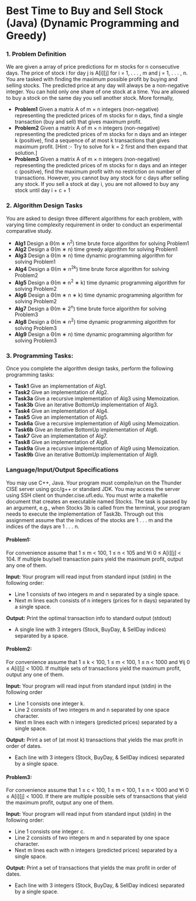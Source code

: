 # Best Time to Buy and Sell Stock (Java) (Dynamic Programming and Greedy)

### 1. Problem Definition

We are given a array of price predictions for m stocks for n consecutive days. The price of stock
i for day j is A[i][j] for i = 1, . . . , m and j = 1, . . . , n. You are tasked with finding the maximum
possible profit by buying and selling stocks. The predicted price at any day will always be a
non-negative integer. You can hold only one share of one stock at a time. You are allowed to
buy a stock on the same day you sell another stock. More formally,
- **Problem1** Given a matrix A of m × n integers (non-negative) representing the predicted prices of m
stocks for n days, find a single transaction (buy and sell) that gives maximum profit.
- **Problem2** Given a matrix A of m × n integers (non-negative) representing the predicted prices of m
stocks for n days and an integer k (positive), find a sequence of at most k transactions
that gives maximum profit. [Hint :- Try to solve for k = 2 first and then expand that
solution.]
- **Problem3** Given a matrix A of m × n integers (non-negative) representing the predicted prices of m
stocks for n days and an integer c (positive), find the maximum profit with no restriction
on number of transactions. However, you cannot buy any stock for c days after selling any
stock. If you sell a stock at day i, you are not allowed to buy any stock until day i + c + 1

### 2. Algorithm Design Tasks

You are asked to design three different algorithms for each problem, with varying time complexity requirement in order to conduct an experimental comparative study.
- **Alg1** Design a Θ(m ∗ n<sup>2</sup>) time brute force algorithm for solving Problem1
- **Alg2** Design a Θ(m ∗ n) time greedy algorithm for solving Problem1
- **Alg3** Design a Θ(m ∗ n) time dynamic programming algorithm for solving Problem1
- **Alg4** Design a Θ(m ∗ n<sup>2k</sup>) time brute force algorithm for solving Problem2
- **Alg5** Design a Θ(m ∗ n<sup>2</sup> ∗ k) time dynamic programming algorithm for solving Problem2
- **Alg6** Design a Θ(m ∗ n ∗ k) time dynamic programming algorithm for solving Problem2
- **Alg7** Design a Θ(m ∗ 2<sup>n</sup>) time brute force algorithm for solving Problem3
- **Alg8** Design a Θ(m ∗ n<sup>2</sup>) time dynamic programming algorithm for solving Problem3
- **Alg9** Design a Θ(m ∗ n) time dynamic programming algorithm for solving Problem3

### 3. Programming Tasks:

Once you complete the algorithm design tasks, perform the following programming tasks:
- **Task1** Give an implementation of Alg1.
- **Task2** Give an implementation of Alg2.
- **Task3a** Give a recursive implementation of Alg3 using Memoization.
- **Task3b** Give an iterative BottomUp implementation of Alg3.
- **Task4** Give an implementation of Alg4.
- **Task5** Give an implementation of Alg5.
- **Task6a** Give a recursive implementation of Alg6 using Memoization.
- **Task6b** Give an iterative BottomUp implementation of Alg6.
- **Task7** Give an implementation of Alg7.
- **Task8** Give an implementation of Alg8.
- **Task9a** Give a recursive implementation of Alg9 using Memoization.
- **Task9b** Give an iterative BottomUp implementation of Alg9.

### Language/Input/Output Specifications

You may use C++, Java. Your program must compile/run on the Thunder CISE server using
gcc/g++ or standard JDK. You may access the server using SSH client on thunder.cise.ufl.edu.
You must write a makefile document that creates an executable named Stocks. The task is
passed by an argument, e.g., when Stocks 3b is called from the terminal, your program needs
to execute the implementation of Task3b. Through out this assignment assume that the indices
of the stocks are 1 . . . m and the indices of the days are 1 . . . n.

#### **Problem1:**
For convenience assume that 1 ≤ m < 100, 1 ≤ n < 105 and ∀i 0 ≤ A[i][j] < 104.
If multiple buy/sell transaction pairs yield the maximum profit, output any one of them.

**Input:** Your program will read input from standard input (stdin) in the following order:
- Line 1 consists of two integers m and n separated by a single space.
- Next m lines each consists of n integers (prices for n days) separated by a single space.

**Output:** Print the optimal transaction info to standard output (stdout)
- A single line with 3 integers (Stock, BuyDay, & SellDay indices) separated by a space.

#### **Problem2:**
For convenience assume that 1 ≤ k < 100, 1 ≤ m < 100, 1 ≤ n < 1000 and
∀ij 0 ≤ A[i][j] < 1000. If multiple sets of transactions yield the maximum profit, output any
one of them.

**Input:** Your program will read input from standard input (stdin) in the following order
- Line 1 consists one integer k.
- Line 2 consists of two integers m and n separated by one space character.
- Next m lines each with n integers (predicted prices) separated by a single space.

**Output:** Print a set of (at most k) transactions that yields the max profit in order of dates.
- Each line with 3 integers (Stock, BuyDay, & SellDay indices) separated by a single space.

#### **Problem3:**
For convenience assume that 1 ≤ c < 100, 1 ≤ m < 100, 1 ≤ n < 1000 and ∀i 0 ≤ A[i][j] <
1000. If there are multiple possible sets of transactions that yield the maximum profit, output
any one of them.

**Input:** Your program will read input from standard input (stdin) in the following order:
- Line 1 consists one integer c.
- Line 2 consists of two integers m and n separated by one space character.
- Next m lines each with n integers (predicted prices) separated by a single space.

**Output:** Print a set of transactions that yields the max profit in order of dates.
- Each line with 3 integers (Stock, BuyDay, & SellDay indices) separated by a single space.
